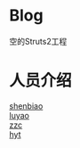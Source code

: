 # Blog
空的Struts2工程
# 人员介绍
[shenbiao](https://github.com/alashenbiao "https://github.com/alashenbiao")  
[luyao](https://github.com/luyao1992 "https://github.com/luyao1992")  
[zzc](https://github.com/Zzc995445  "https://github.com/Zzc995445")  
[hyt](https://github.com/hanyuting518 "https://github.com/hanyuting518")
